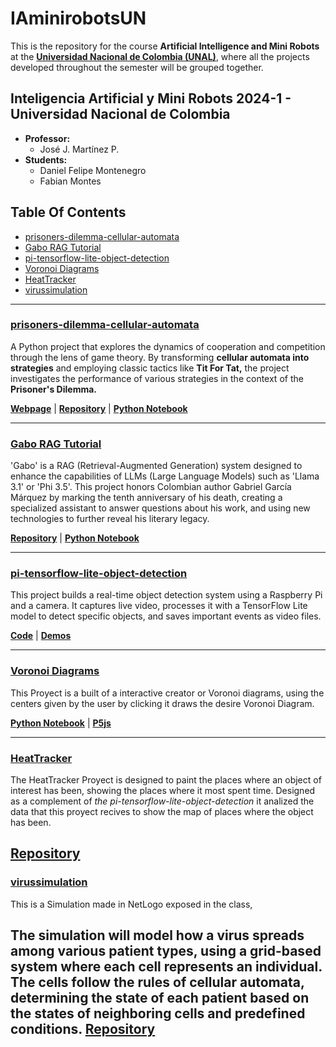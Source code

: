 # IAminirobotsUN
This is the repository for the course **Artificial Intelligence and Mini Robots** at the [**Universidad Nacional de Colombia (UNAL)**](https://unal.edu.co/), where all the projects developed throughout the semester will be grouped together.

## Inteligencia Artificial y Mini Robots 2024-1 - Universidad Nacional de Colombia <!-- omit in toc -->
- **Professor:**
  - José J. Martínez P.
- **Students:**
  - Daniel Felipe Montenegro
  - Fabian Montes

## Table Of Contents <!-- omit in toc -->
- [prisoners-dilemma-cellular-automata](#prisoners-dilemma-cellular-automata)
- [Gabo RAG Tutorial](#gabo-rag-tutorial)
- [pi-tensorflow-lite-object-detection](#pi-tensorflow-lite-object-detection)
- [Voronoi Diagrams](#voronoi-diagrams)
- [HeatTracker](#heattracker)
- [virussimulation](#virussimulation)

---

### [prisoners-dilemma-cellular-automata](https://github.com/dafmontenegro/IAminirobotsUN/blob/master/prisoners-dilemma-cellular-automata/prisoners-dilemma-cellular-automata.ipynb)
A Python project that explores the dynamics of cooperation and competition through the lens of game theory. By transforming **cellular automata into strategies** and employing classic tactics like **Tit For Tat,** the project investigates the performance of various strategies in the context of the **Prisoner's Dilemma.**

[**Webpage**](https://dafmontenegro.com/prisoners-dilemma-cellular-automata/) | [**Repository**](https://github.com/dafmontenegro/prisoners-dilemma-cellular-automata) | [**Python Notebook**](https://github.com/dafmontenegro/prisoners-dilemma-cellular-automata/blob/master/prisoners_dilemma_cellular_automata.ipynb)

---

### [Gabo RAG Tutorial](https://github.com/dafmontenegro/gabo-rag)
'Gabo' is a RAG (Retrieval-Augmented Generation) system designed to enhance the capabilities of LLMs (Large Language Models) such as 'Llama 3.1' or 'Phi 3.5'. This project honors Colombian author Gabriel García Márquez by marking the tenth anniversary of his death, creating a specialized assistant to answer questions about his work, and using new technologies to further reveal his literary legacy.

[**Repository**](https://github.com/dafmontenegro/gabo-rag) | [**Python Notebook**](https://github.com/dafmontenegro/gabo-rag/blob/master/gabo_rag.ipynb)

---

### [pi-tensorflow-lite-object-detection](https://github.com/dafmontenegro/pi-tensorflow-lite-object-detection)
This project builds a real-time object detection system using a Raspberry Pi and a camera. It captures live video, processes it with a TensorFlow Lite model to detect specific objects, and saves important events as video files.

[**Code**](https://github.com/dafmontenegro/pi-tensorflow-lite-object-detection/blob/master/pi_tensorflow_lite_object_detection.py) | [**Demos**](https://github.com/dafmontenegro/pi-tensorflow-lite-object-detection/tree/master/videos)

---

### [Voronoi Diagrams](https://github.com/FabianMontes/Voronoi-diagrams)
This Proyect is a built of a interactive creator or Voronoi diagrams, using the centers given by the user by clicking it draws the desire Voronoi Diagram.

[**Python Notebook**](https://github.com/FabianMontes/Voronoi-diagrams/blob/main/files/diagramas_de_Voronoi.ipynb) | [**P5js**](https://editor.p5js.org/fmontes/full/7I0dh17Iw)

---

### [HeatTracker](https://github.com/FabianMontes/HeatTracker)

The HeatTracker Proyect is designed to paint the places where an object of interest has been, showing the places where it most spent time.
Designed as a complement of *the pi-tensorflow-lite-object-detection* it analized the data that this proyect recives to show the map of places where the object has been. 

 [**Repository**](https://github.com/FabianMontes/HeatTracker)
---

### [virussimulation](https://github.com/FabianMontes/virussimulation)

This is a Simulation made in NetLogo exposed in the class, 

The simulation will model how a virus spreads among various patient types, using a grid-based system where each cell represents an individual. The cells follow the rules of **cellular automata**, determining the state of each patient  based on the states of neighboring cells and predefined conditions.
 [**Repository**](https://github.com/FabianMontes/virussimulation)
---
